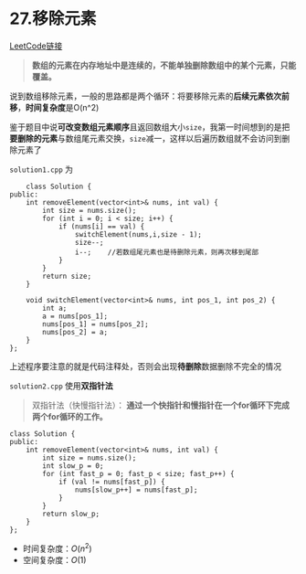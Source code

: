 # 27.移除元素

[LeetCode链接](https://leetcode-cn.com/problems/remove-element/)

> **数组的元素在内存地址中是连续的，不能单独删除数组中的某个元素，只能覆盖。**

说到数组移除元素，一般的思路都是两个循环：将要移除元素的**后续元素依次前移**，**时间复杂度**是O(n^2)

鉴于题目中说**可改变数组元素顺序**且返回数组大小`size`，我第一时间想到的是把**要删除的元素**与数组尾元素交换，`size`减一，这样以后遍历数组就不会访问到删除元素了

`solution1.cpp` 为

        class Solution {
    public:
        int removeElement(vector<int>& nums, int val) {
            int size = nums.size();
            for (int i = 0; i < size; i++) {
                if (nums[i] == val) {
                    switchElement(nums,i,size - 1);
                    size--;
                    i--;    //若数组尾元素也是待删除元素，则再次移到尾部
                }
            }
            return size;
        }

        void switchElement(vector<int>& nums, int pos_1, int pos_2) {
            int a;
            a = nums[pos_1];
            nums[pos_1] = nums[pos_2];
            nums[pos_2] = a;
        }
    };
   
上述程序要注意的就是代码注释处，否则会出现**待删除**数据删除不完全的情况

`solution2.cpp` 使用**双指针法**

> 双指针法（快慢指针法）： **通过一个快指针和慢指针在一个for循环下完成两个for循环的工作。**

    class Solution {
    public:
        int removeElement(vector<int>& nums, int val) {
            int size = nums.size();
            int slow_p = 0;
            for (int fast_p = 0; fast_p < size; fast_p++) {
                if (val != nums[fast_p]) {
                    nums[slow_p++] = nums[fast_p];
                }
            }
            return slow_p;
        }
    };
    
- 时间复杂度：$O(n^2)$
- 空间复杂度：$O(1)$
